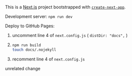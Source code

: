 This is a [Next.js](https://nextjs.org/) project bootstrapped with [`create-next-app`](https://github.com/vercel/next.js/tree/canary/packages/create-next-app).

Development server: `npm run dev`

Deploy to GitHub Pages:

1. uncomment line 4 of `next.config.js` ( `distDir: "docs",` )
2. ```bash
   npm run build
   touch docs/.nojekyll
   ```

3. recomment line 4 of `next.config.js`

unrelated change
